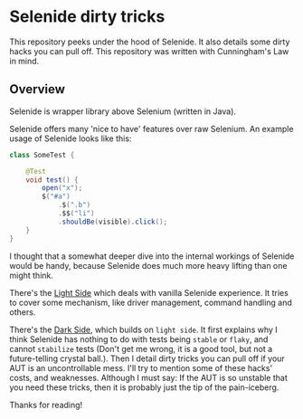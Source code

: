 # Selenide dirty tricks

This repository peeks under the hood of Selenide. It also details some dirty hacks you can pull off. This repository was written with Cunningham's Law in mind.

## Overview

Selenide is wrapper library above Selenium (written in Java).

Selenide offers many 'nice to have' features over raw Selenium. An example usage of Selenide looks like this:

```java
class SomeTest {

    @Test
    void test() {
        open("x");
        $("#a")
            .$(".b")
            .$$("li")
            .shouldBe(visible).click();
    }
}
```

I thought that a somewhat deeper dive into the internal workings of Selenide would be handy, because Selenide does much more heavy lifting than one might think.

There's the [Light Side](light/LIGHT.md) which deals with vanilla Selenide experience. It tries to cover some mechanism, like driver management, command handling and others.

There's the [Dark Side](dark/DARK.md), which builds on `light side`.
It first explains why I think Selenide has nothing to do with tests being `stable` or `flaky`, and cannot `stabilize` tests (Don't get me wrong, it is a good tool, but not a future-telling crystal ball.).
Then I detail dirty tricks you can pull off if your AUT is an uncontrollable mess. I'll try to mention some of these hacks' costs, and weaknesses. Although I must say: If the AUT is so unstable that you need these tricks, then it is probably just the tip of the pain-iceberg.

Thanks for reading!
